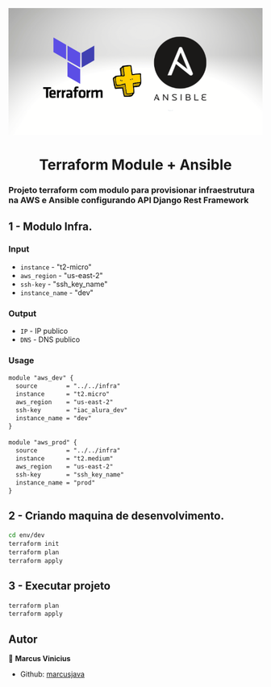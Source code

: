 <p>
  <img alt="Schema" src="./terraform.png" />
  
</p>

<h1 align="center">Terraform Module + Ansible </h1>

### Projeto terraform com modulo para provisionar infraestrutura na AWS e Ansible configurando API Django Rest Framework

## 1 - Modulo Infra.

### Input

- `instance` - "t2-micro"
- `aws_region` - "us-east-2"
- `ssh-key` - "ssh_key_name"
- `instance_name` - "dev"

### Output

- `IP` - IP publico
- `DNS` - DNS publico

### Usage

```hcl
module "aws_dev" {
  source        = "../../infra"
  instance      = "t2.micro"
  aws_region    = "us-east-2"
  ssh-key       = "iac_alura_dev"
  instance_name = "dev"
}

module "aws_prod" {
  source        = "../../infra"
  instance      = "t2.medium"
  aws_region    = "us-east-2"
  ssh-key       = "ssh_key_name"
  instance_name = "prod"
}
```

## 2 - Criando maquina de desenvolvimento.

```sh
cd env/dev
terraform init
terraform plan
terraform apply
```

## 3 - Executar projeto

```sh
terraform plan
terraform apply
```

## Autor

👤 **Marcus Vinicius**

- Github: [marcusjava](https://github.com/marcusjava)
